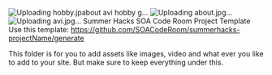 ![Uploading hobby.jp![about](https://user-images.githubusercontent.com/78555000/117566268-570d2780-b0d3-11eb-9293-250ef8b18157.jpg)
![avi](https://user-images.githubusercontent.com/78555000/117566271-596f8180-b0d3-11eb-8c1f-e68661189122.jpg)
![hobby](https://user-images.githubusercontent.com/78555000/117566272-5a081800-b0d3-11eb-9c0e-ed09566e515f.jpg)
g…]()
![Uploading about.jpg…]()
![Uploading avi.jpg…]()
Summer Hacks
    SOA Code Room
    Project Template
    Use this template: https://github.com/SOACodeRoom/summerhacks-projectName/generate

This folder is for you to add assets like images, video and what ever you like to add to your site. But make sure to keep everything under this.
